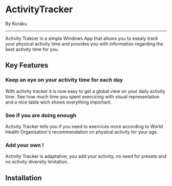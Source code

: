 # ActivityTracker

By Koraku

***

Activity Trakcer is a simple Windows App that allows you to esealy track your physical activity time and provides you with information regarding the best activity time for you.

## Key Features

### Keep an eye on your activity time for each day

With activity tracker it is now easy to get a global view on your daily activity time. 
See how much time you spent exercicing with visual representation and a nice table wich shows everything important.

### See if you are doing enough

Activity Tracker tells you if you need to exercices more according to World Health Organisation's recommendation on physical activity for your age.

### Add your own !

Activity Tracker is adaptative, you add your activity, no need for presets and no activity diversity limitation.

## Installation


